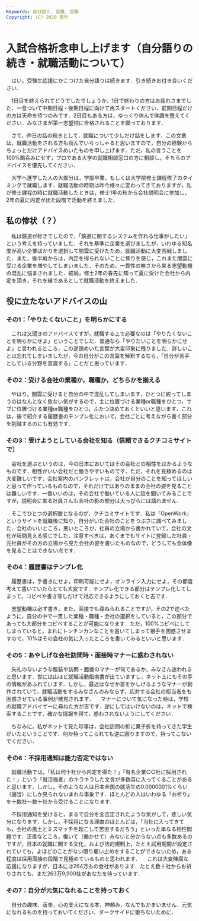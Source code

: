 ```yaml
---
Keywords: 自分語り, 就職, 受験
Copyright: (C) 2020 青竹
---
```


# 入試合格祈念申し上げます（自分語りの続き・就職活動について）

　はい，受験生応援にかこつけた自分語りは続きます．引き続きお付き合いください．

　1日目を終えられてどうでしたでしょうか．1日で終わりの方はお疲れさまでした．一息ついて中期日程・後期日程に向けて再スタートください．前期日程だけの方は天命を待つのみです．2日目もある方は，ゆっくり休んで体調を整えてください．みなさまが第一志望校に合格されることを願っております．

　さて，昨日の話の続きとして，就職について少しだけ話をします．この文章は，就職活動をされる方も読んでいらっしゃると思いますので，自分の経験からちょっとだけアドバイスめいたものを申し上げます．ただ，私の言うことを100%鵜呑みにせず，プロである大学の就職相談窓口の方に相談し，そちらのアドバイスを優先してください．

　大学へ進学した人の大部分は，学部卒業，もしくは大学院修士課程修了のタイミングで就職します．就職活動の時期は昨今様々に変わってきておりますが，私が修士課程の時に就職活動したときは，修士1年の秋から会社説明会に参加し，2年の夏に内定が出た段階で活動を終えました．

## 私の惨状（？）

　私は鉄道が好きでしたので，「鉄道に関するシステムを作れる仕事がしたい」という考えを持っていました．それを基準に企業を選びましたが，いわゆる知名度が高い企業ばかりを選択して闇雲に受けたため，就職活動に大変苦戦しました．また，後半戦からは，内定を得られないことに焦りを感じ，これまた闇雲に受ける企業を増やしてしまいました．そのため，一貫性の無さから来る志望動機の混乱に悩まされました．結局，修士2年の春先に知って夏に受けた会社から内定を頂き，それを縁であるとして就職活動を終えました．

## 役に立たないアドバイスの山

### その1：「やりたくないこと」を明らかにする

　これは又聞きのアドバイスですが，就職する上で必要なのは「やりたくないことを明らかにせよ」ということでした．普通なら「やりたいことを明らかにせよ」と言われるところ，この逆説めいた言葉が大変印象に残りました．詳しいことは忘れてしまいましたが，今の自分がこの言葉を解釈するなら，「自分が苦手としている分野を意識する」ことだと思っています．

### その2：受ける会社の業種か，職種か，どちらかを揃える

　やはり，闇雲に受けると自分の中で混乱してしまいます．ひとつに絞ってしまうのはなんとなく危ない気がするので，主に位置づける業種or職種をひとつ，サブに位置づける業種or職種をひとつ，ふたつ決めておくといいと思います．これは，後で紹介する履歴書のテンプレ化において，会社ごとに考えながら書く部分を削減するのにも有効です．

### その3：受けようとしている会社を知る（信頼できるクチコミサイトで）

　会社を選ぶというのは，今の日本においてはその会社との相性をはかるようなものです．相性がいい会社だと働きやすいものです．ただ，それを見極めるのは大変難しいです．会社案内のパンフレットは，会社が自分のことを知ってほしいと思って作っているものなので，それだけではありのままの会社の姿を見ることは難しいです．一番いいのは，その会社で働いている人に話を聞いてみることですが，説明会に来る社員さんも会社の影の部分は大っぴらには語れません．

　そこでひとつの選択肢となるのが，クチコミサイトです．私は「OpenWork」というサイトを就職後に知り，自分がいた会社のことをつぶさに調べてみました．会社のいいところ，悪いところが，社員の立場から書かれていて，会社の文化が垣間見える感じでした．注意すべきは，あくまでもサイトに登録した社員・元社員がその方の立場から見た会社の姿を書いたものなので，どうしても全体像を見ることはできない点です．

### その4：履歴書はテンプレ化

　履歴書は，手書きにせよ，印刷可能にせよ，オンライン入力にせよ，その都度考えて書いていたらとても大変です．テンプレ化できる部分はテンプレ化してしまって，コピペや書き写しだけで対応できるようにしておくと吉です．

　志望動機は必ず書き，また，面接でも尋ねられることですが，その2で述べたように，自分の中で一貫した業種・職種・会社の選択をしていると，この部分であっても大部分をコピペすることが可能になります．ただ，100%コピペにしてしまっていると，まれにトンチンカンなことを書いてしまって相手を困惑させますので，10%はその会社の気に入ったところを書いてみるといいと思います．

### その5：あやしげな会社訪問時・面接時マナーに惑わされない

　失礼のないような服装や訪問・面接のマナーが何であるか，みなさん迷われると思います．世には山ほど就職活動指南書が出ていますし，ネット上にもその手の情報があふれています．しかし，最近はなぜか首をかしげるようなマナーが創作されていて，就職活動をするみなさんのみならず，応対する会社の担当者をも困惑させている事例が散見されます．
　マナーについて気になった時は，学校の就職アドバイザーに尋ねた方が吉です．逆にしてはいけないのは，ネットで検索することです．確かな情報を得て，惑わされないようにしてください．

　ちなみに，私がネットで見た珍事は，会社訪問の折に菓子折を持ってきた学生がいたということです．何か持ってこられても逆に困りますので，持ってこないでください．

### その6：不採用通知は能力否定ではない

　就職活動では，「私は何十社から内定を得た！」「有名企業○○社に採用された！」という「就活強者」のキラキラした文言が多数耳に入ってくることがあると思います．しかし，そのような人は日本全国の就活生の0.0000001%くらい（適当）にしか見られないまれな事象です．ほとんどの人はいわゆる「お祈り」を十数社～数十社から受けることになります．

　不採用通知を受けると，まるで自分を全否定されたような気がして，悲しい気分になります．しかし，不採用になる理由のほとんどは，「当社に入ってきても，会社の風土とミスマッチを起こして苦労するだろう」といった単なる相性問題です．正直なところ，働いて（働かせて）みないと分からない点も多数あるのですが，日本の就職に関する文化，および法的規制上，たとえ試用期間が設定されていても，よほどのことがない限り雇い止めをすることができないため，ある程度は採用面接の段階で見極めているものと思われます．
　これは大変陳腐な応援になりますが，日本には264万もの会社があります．たとえ数十社からお祈りされても，まだ263万9,900社があなたを待っています．

### その7：自分が元気になれることを持っておく

　自分の趣味，音楽，心の支えになる本，神頼み，なんでもかまいません．元気になれるものを持っておいてください．ダークサイドに堕ちないために．

